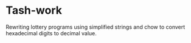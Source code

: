# Tash-work
Rewriting lottery programs using simplified strings and chow to convert hexadecimal digits to decimal value.

